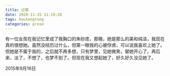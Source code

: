 ```yaml
---
title: 过客
date: 2020-11-25 11:19:28
tags: houtongtong
categories: prose
---
```


有一位女孩在我记忆里成了我胸口的朱砂痣，那晚，她是那么的美和纯洁，我现在真的很想她。虽然没经历过什么，但第一眼我的心被俘虏，可以说我喜欢上她了。但她是不属于我的，之后就不再多想，只有梦里，见她微笑，替她开心了。再后来，淡了，不想了，也梦不到了。但现在我又想起她了，好久好久没见她了。

2015年9月16日
